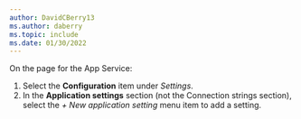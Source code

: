 ```yaml
---
author: DavidCBerry13
ms.author: daberry
ms.topic: include
ms.date: 01/30/2022
---
```

On the page for the App Service:
1. Select the **Configuration** item under *Settings*.
1. In the **Application settings** section (not the Connection strings section), select the *+ New application setting* menu item to add a setting.
